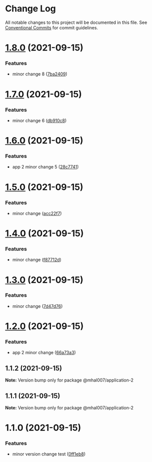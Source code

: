 # Change Log

All notable changes to this project will be documented in this file.
See [Conventional Commits](https://conventionalcommits.org) for commit guidelines.

# [1.8.0](https://github.com/mhal007/lerna-publish-test/compare/@mhal007/application-2@1.7.0...@mhal007/application-2@1.8.0) (2021-09-15)


### Features

* minor change 8 ([7ba2409](https://github.com/mhal007/lerna-publish-test/commit/7ba2409c8e9cd14809be373098e35d4236c5d591))





# [1.7.0](https://github.com/mhal007/lerna-publish-test/compare/@mhal007/application-2@1.6.0...@mhal007/application-2@1.7.0) (2021-09-15)


### Features

* minor change 6 ([db910c8](https://github.com/mhal007/lerna-publish-test/commit/db910c8ef1c18c1530d8e1dbea1ba00bcacae91b))





# [1.6.0](https://github.com/mhal007/lerna-publish-test/compare/@mhal007/application-2@1.5.0...@mhal007/application-2@1.6.0) (2021-09-15)


### Features

* app 2 minor change 5 ([28c7741](https://github.com/mhal007/lerna-publish-test/commit/28c77410440c4a0e1b70c3f444dfacf886b0c88f))





# [1.5.0](https://github.com/mhal007/lerna-publish-test/compare/@mhal007/application-2@1.4.0...@mhal007/application-2@1.5.0) (2021-09-15)


### Features

* minor change ([acc22f7](https://github.com/mhal007/lerna-publish-test/commit/acc22f7758ddb000c21ce66ce2746d2b4e0071cb))





# [1.4.0](https://github.com/mhal007/lerna-publish-test/compare/@mhal007/application-2@1.3.0...@mhal007/application-2@1.4.0) (2021-09-15)


### Features

* minor change ([f87712d](https://github.com/mhal007/lerna-publish-test/commit/f87712dd577df9d42c90e0c3a0de0e775c7e25b1))





# [1.3.0](https://github.com/mhal007/lerna-publish-test/compare/@mhal007/application-2@1.2.0...@mhal007/application-2@1.3.0) (2021-09-15)


### Features

* minor change ([7d47d76](https://github.com/mhal007/lerna-publish-test/commit/7d47d766f81bcb54a230917764f229e91f82b11d))





# [1.2.0](https://github.com/mhal007/lerna-publish-test/compare/@mhal007/application-2@1.1.2...@mhal007/application-2@1.2.0) (2021-09-15)


### Features

* app 2 minor change ([66a73a3](https://github.com/mhal007/lerna-publish-test/commit/66a73a3ef267d75cea07374bc1c5042b0d0fcd6a))





## 1.1.2 (2021-09-15)

**Note:** Version bump only for package @mhal007/application-2





## 1.1.1 (2021-09-15)

**Note:** Version bump only for package @mhal007/application-2





# 1.1.0 (2021-09-15)


### Features

* minor version change test ([0ff1eb8](https://github.com/mhal007/lerna-publish-test/commit/0ff1eb8190622a91f1aae7c273f94ea0e33ae6ce))
